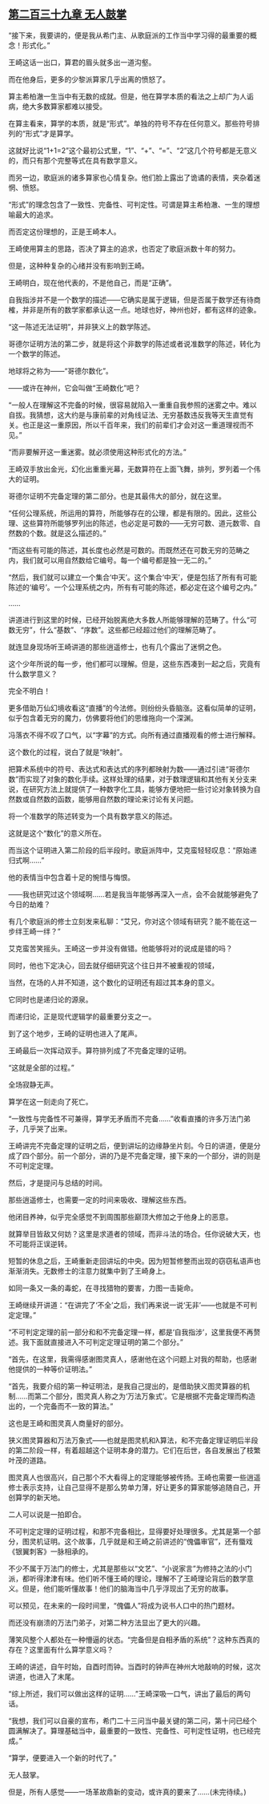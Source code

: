 ## [第二百三十九章 无人鼓掌](https://www.xxbiquge.com/11_11207/9069884.html)
<!--go-->

  “接下来，我要讲的，便是我从希门主、从歌庭派的工作当中学习得的最重要的概念！形式化。”

  王崎这话一出口，算君的眉头就多出一道沟壑。

  而在他身后，更多的少黎派算家几乎出离的愤怒了。

  算主希柏澈一生当中有无数的成就。但是，他在算学本质的看法之上却广为人诟病，绝大多数算家都难以接受。

  在算主看来，算学的本质，就是“形式”。单独的符号不存在任何意义。那些符号排列的“形式”才是算学。

  这就好比说“1+1=2”这个最初公式里，“1”、“+”、“=”、“2”这几个符号都是无意义的，而只有那个完整等式在具有数学意义。

  而另一边，歌庭派的诸多算家也心情复杂。他们脸上露出了诡谲的表情，夹杂着迷惘、愤怒。

  “形式”的理念包含了一致性、完备性、可判定性。可谓是算主希柏澈、一生的理想喻最大的追求。

  而否定这份理想的，正是王崎本人。

  王崎使用算主的思路，否决了算主的追求，也否定了歌庭派数十年的努力。

  但是，这种种复杂的心绪并没有影响到王崎。

  王崎明白，现在他代表的，不是他自己，而是“正确”。

  自我指涉并不是一个数学的描述——它确实是属于逻辑，但是否属于数学还有待商榷，并非是所有的数学家都承认这一点。地球也好，神州也好，都有这样的迹象。

  “这一陈述无法证明”，并非狭义上的数学陈述。

  哥德尔证明方法的第二步，就是将这个非数学的陈述或者说准数学的陈述，转化为一个数学的陈述。

  地球将之称为——“哥德尔数化”。

  ——或许在神州，它会叫做“王崎数化”吧？

  “一般人在理解这不完备的时候，很容易就陷入一重重自我参照的迷雾之中。难以自拔。我猜想，这大约是与康前辈的对角线证法、无穷基数违反我等天生直觉有关。也正是这一重原因，所以千百年来，我们的前辈们才会对这一重道理视而不见。”

  “而非要解开这一重迷雾。就必须使用这种形式化的方法。”

  王崎双手放出金光，幻化出重重光幕，无数算符在上面飞舞，排列，罗列着一个伟大的证明。

  哥德尔证明不完备定理的第二部分。也是其最伟大的部分，就在这里。

  “任何公理系统，所运用的算符，所能够存在的公理，都是有限的。因此，这些公理、这些算符所能够罗列出的陈述，也必定是可数的——无穷可数、道元数零、自然数的个数。就是这么描述的。”

  “而这些有可能的陈述，其长度也必然是可数的。而既然还在可数无穷的范畴之内，我们就可以用自然数给它编号。每一个编号都是独一无二的。”

  “然后，我们就可以建立一个集合‘中天’。这个集合‘中天’，便是包括了所有有可能陈述的‘编号’。一个公理系统之内，所有有可能的陈述，都必定在这个编号之内。”

  ……

  讲道进行到这里的时候，已经开始脱离绝大多数人所能够理解的范畴了。什么“可数无穷”，什么“基数”、“序数”。这些都已经超过他们的理解范畴了。

  就连显身现场听王崎讲道的那些逍遥修士，也有几个露出了迷惘之色。

  这个少年所说的每一步，他们都可以理解。但是，这些东西凑到一起之后，究竟有什么数学意义？

  完全不明白！

  更多借助万仙幻境收看这“直播”的今法修。则纷纷头昏脑涨。这看似简单的证明，似乎包含着无穷的魔力，仿佛要将他们的思维拖向一个深渊。

  冯落衣不得不叹了口气，以“字幕”的方式。向所有通过直播观看的修士进行解释。

  这个数化的过程，说白了就是“映射”。

  把算术系统中的符号、表达式和表达式的序列都映射为数——通过引进“哥德尔数”而实现了对象的数化手续。这样处理的结果，对于数理逻辑和其他有关分支来说，在研究方法上就提供了一种数字化工具，能够方便地把一些讨论对象转换为自然数或自然数的函数，能够用自然数的理论来讨论有关问题。

  将一个准数学的陈述转变为一个具有数学意义的陈述。

  这就是这个“数化”的意义所在。

  而当这个证明进入第二阶段的后半段时。歌庭派阵中，艾克蛮轻轻叹息：“原始递归式啊……”

  他的表情当中包含着十足的惋惜与悔恨。

  ——我也研究过这个领域啊……若是我当年能够再深入一点，会不会就能够避免了今日的劫难？

  有几个歌庭派的修士立刻发来私聊：“艾兄，你对这个领域有研究？能不能在这一步绊王崎一绊？”

  艾克蛮苦笑摇头。王崎这一步并没有做错。他能够将对的说成是错的吗？

  同时，他也下定决心，回去就仔细研究这个往日并不被重视的领域，

  当然，在场的人并不知道，这个数化的证明还有超过其本身的意义。

  它同时也是递归论的源泉。

  而递归论，正是现代逻辑学的最重要分支之一。

  到了这个地步，王崎的证明也进入了尾声。

  王崎最后一次挥动双手。算符排列成了不完备定理的证明。

  “这就是全部的过程。”

  全场寂静无声。

  算学在这一刻走向了死亡。

  “一致性与完备性不可兼得，算学无矛盾而不完备……”收看直播的许多万法门弟子，几乎哭了出来。

  王崎讲完不完备定理的证明之后，便到讲坛的边缘静坐片刻。今日的讲道，便是分成了四个部分。前一个部分，讲的乃是不完备定理，接下来的一个部分，讲的则是不可判定定理。

  然后，才是提问与总结的时间。

  那些逍遥修士，也需要一定的时间来吸收、理解这些东西。

  他闭目养神，似乎完全感觉不到周围那些巅顶大修加之于他身上的恶意。

  就算举目皆敌又何妨？这里是求道者的领域，而非斗法的场合。任你说破大天，也不可能将正误逆转。

  短暂的休息之后，王崎重新走回讲坛的中央。因为短暂修整而出现的窃窃私语声也渐渐消失。无数修士的注意力就集中到了王崎身上。

  如同一条又一条的毒蛇，在寻找猎物的要害，力图一击毙命。

  王崎继续开讲道：“在讲完了‘不全’之后，我们再来说一说‘无非’——也就是不可判定定理。”

  “不可判定定理的前一部分和和不完备定理一样，都是‘自我指涉’，这里我便不再赘述。我下面就直接进入不可判定定理证明的第二个部分。”

  “首先，在这里，我需得感谢图灵真人，感谢他在这个问题上对我的帮助，也感谢他提供的一种等价证明法。”

  “首先，我要介绍的第一种证明法，是我自己提出的，是借助狭义图灵算器的机制……而第二个部分，图灵真人称之为‘万法万象式’。它是根据不完备定理而构造出的，一个完备而不一致的算法。”

  这也是王崎和图灵真人商量好的部分。

  狭义图灵算器和万法万象式——也就是图灵机和λ算法，和不完备定理证明后半段的第二阶段一样，有着超越这个证明本身的潜力。它们在后世，各自发展出了枝繁叶茂的道路。

  图灵真人也很高兴，自己那个不大看得上的定理能够被传扬。王崎也需要一些逍遥修士表示支持，让自己显得不是那么势单力薄，好让更多的算家能够追随自己，开创算学的新天地。

  二人可以说是一拍即合。

  不可判定定理的证明过程，和那不完备相比，显得要好处理很多。尤其是第一个部分，图灵机证明。这个故事，几乎就是和王崎之前讲述的“傀儡审官”，还有蜃戏《银翼刺客》一脉相承的。

  不少不属于万法门的修士，尤其是那些以“文艺”、“小说家言”为修持之法的小门派，都听得津津有味。他们听不懂王崎的理论，理解不了王崎理论背后的数学意义。但是，他们能听懂故事！他们的脑海当中几乎浮现出了无穷的故事。

  可以预见，在未来的一段时间里，“傀儡人”将成为说书人口中的热门题材。

  而还没有崩溃的万法门弟子，对第二种方法显出了更大的兴趣。

  薄笑风整个人都处在一种懵逼的状态。“完备但是自相矛盾的系统”？这种东西真的存在？这里面有什么算学意义吗？

  王崎的讲述，自午时始，自酉时而钟。当酉时的钟声在神州大地敲响的时候，这次讲道，也进入了末尾。

  “综上所述，我们可以做出这样的证明……”王崎深吸一口气，讲出了最后的两句话。

  “我想，我们可以自豪的宣布，希门二十三问当中最关键的第二问，第十问已经个圆满解决了。算理基础当中，最重要的一致性、完备性、可判定性证明，也已经完成。”

  “算学，便要进入一个新的时代了。”

  无人鼓掌。

  但是，所有人感觉——一场革故鼎新的变动，或许真的要来了……(未完待续。)<!--over-->
